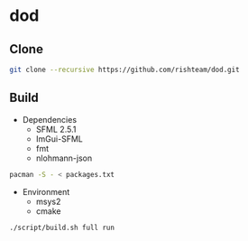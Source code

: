 # dod

## Clone

```bash
git clone --recursive https://github.com/rishteam/dod.git
```

## Build

* Dependencies
  * SFML 2.5.1
  * ImGui-SFML
  * fmt
  * nlohmann-json

```bash
pacman -S - < packages.txt
```

* Environment
  * msys2
  * cmake

```bash
./script/build.sh full run
```
